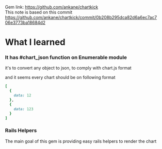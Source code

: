 Gem link: https://github.com/ankane/chartkick  
This note is based on this commit https://github.com/ankane/chartkick/commit/0b208b295dca82d6a6ec7ac706e3773ba18684d2

# What I learned

### It has #chart_json function on Enumerable module
it's to convert any object to json, to comply with chart.js format

and it seems every chart should be on following format

```ruby
[
  {
    data: 12
  },
  {
    data: 123
  }
]
```

### Rails Helpers

The main goal of this gem is providing easy rails helpers to render the chart
